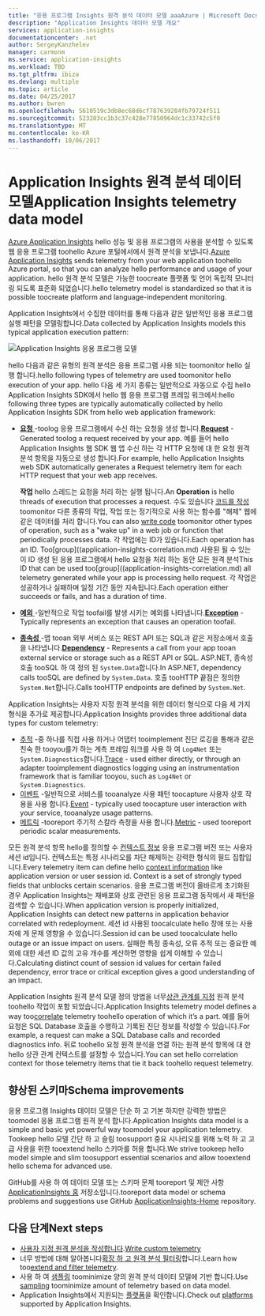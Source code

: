 ```yaml
---
title: "응용 프로그램 Insights 원격 분석 데이터 모델 aaaAzure | Microsoft Docs"
description: "Application Insights 데이터 모델 개요"
services: application-insights
documentationcenter: .net
author: SergeyKanzhelev
manager: carmonm
ms.service: application-insights
ms.workload: TBD
ms.tgt_pltfrm: ibiza
ms.devlang: multiple
ms.topic: article
ms.date: 04/25/2017
ms.author: bwren
ms.openlocfilehash: 5610519c3db8ec68d6cf787639204fb79724f511
ms.sourcegitcommit: 523283cc1b3c37c428e77850964dc1c33742c5f0
ms.translationtype: MT
ms.contentlocale: ko-KR
ms.lasthandoff: 10/06/2017
---
```

# <a name="application-insights-telemetry-data-model"></a><span data-ttu-id="e02fc-103">Application Insights 원격 분석 데이터 모델</span><span class="sxs-lookup"><span data-stu-id="e02fc-103">Application Insights telemetry data model</span></span>

<span data-ttu-id="e02fc-104">[Azure Application Insights](app-insights-overview.md) hello 성능 및 응용 프로그램의 사용을 분석할 수 있도록 웹 응용 프로그램 toohello Azure 포털에서에서 원격 분석을 보냅니다.</span><span class="sxs-lookup"><span data-stu-id="e02fc-104">[Azure Application Insights](app-insights-overview.md) sends telemetry from your web application toohello Azure portal, so that you can analyze hello performance and usage of your application.</span></span> <span data-ttu-id="e02fc-105">hello 원격 분석 모델은 가능한 toocreate 플랫폼 및 언어 독립적 모니터링 되도록 표준화 되었습니다.</span><span class="sxs-lookup"><span data-stu-id="e02fc-105">hello telemetry model is standardized so that it is possible toocreate platform and language-independent monitoring.</span></span> 

<span data-ttu-id="e02fc-106">Application Insights에서 수집한 데이터를 통해 다음과 같은 일반적인 응용 프로그램 실행 패턴을 모델링합니다.</span><span class="sxs-lookup"><span data-stu-id="e02fc-106">Data collected by Application Insights models this typical application execution pattern:</span></span>

![Application Insights 응용 프로그램 모델](./media/application-insights-data-model/application-insights-data-model.png)

<span data-ttu-id="e02fc-108">hello 다음과 같은 유형의 원격 분석은 응용 프로그램 사용 되는 toomonitor hello 실행 합니다.</span><span class="sxs-lookup"><span data-stu-id="e02fc-108">hello following types of telemetry are used toomonitor hello execution of your app.</span></span> <span data-ttu-id="e02fc-109">hello 다음 세 가지 종류는 일반적으로 자동으로 수집 hello Application Insights SDK에서 hello 웹 응용 프로그램 프레임 워크에서:</span><span class="sxs-lookup"><span data-stu-id="e02fc-109">hello following three types are typically automatically collected by hello Application Insights SDK from hello web application framework:</span></span>

* <span data-ttu-id="e02fc-110">[**요청** ](application-insights-data-model-request-telemetry.md) -toolog 응용 프로그램에서 수신 하는 요청을 생성 합니다.</span><span class="sxs-lookup"><span data-stu-id="e02fc-110">[**Request**](application-insights-data-model-request-telemetry.md) - Generated toolog a request received by your app.</span></span> <span data-ttu-id="e02fc-111">예를 들어 hello Application Insights 웹 SDK 웹 앱 수신 하는 각 HTTP 요청에 대 한 요청 원격 분석 항목을 자동으로 생성 합니다.</span><span class="sxs-lookup"><span data-stu-id="e02fc-111">For example, hello Application Insights web SDK automatically generates a Request telemetry item for each HTTP request that your web app receives.</span></span> 

    <span data-ttu-id="e02fc-112">**작업** hello 스레드는 요청을 처리 하는 실행 됩니다.</span><span class="sxs-lookup"><span data-stu-id="e02fc-112">An **Operation** is hello threads of execution that processes a request.</span></span> <span data-ttu-id="e02fc-113">수도 있습니다 [코드를 작성](app-insights-api-custom-events-metrics.md#trackrequest) toomonitor 다른 종류의 작업, 작업 또는 정기적으로 사용 하는 함수를 "해제" 웹에 같은 데이터를 처리 합니다.</span><span class="sxs-lookup"><span data-stu-id="e02fc-113">You can also [write code](app-insights-api-custom-events-metrics.md#trackrequest) toomonitor other types of operation, such as a "wake up" in a web job or function that periodically processes data.</span></span>  <span data-ttu-id="e02fc-114">각 작업에는 ID가 있습니다.</span><span class="sxs-lookup"><span data-stu-id="e02fc-114">Each operation has an ID.</span></span> <span data-ttu-id="e02fc-115">Too[group]((application-insights-correlation.md) 사용된 될 수 있는이 ID 생성 된 응용 프로그램에서 hello 요청을 처리 하는 동안 모든 원격 분석</span><span class="sxs-lookup"><span data-stu-id="e02fc-115">This ID that can be used too[group]((application-insights-correlation.md) all telemetry generated while your app is processing hello request.</span></span> <span data-ttu-id="e02fc-116">각 작업은 성공하거나 실패하며 일정 기간 동안 지속됩니다.</span><span class="sxs-lookup"><span data-stu-id="e02fc-116">Each operation either succeeds or fails, and has a duration of time.</span></span>
* <span data-ttu-id="e02fc-117">[**예외** ](application-insights-data-model-exception-telemetry.md) -일반적으로 작업 toofail를 발생 시키는 예외를 나타냅니다.</span><span class="sxs-lookup"><span data-stu-id="e02fc-117">[**Exception**](application-insights-data-model-exception-telemetry.md) - Typically represents an exception that causes an operation toofail.</span></span>
* <span data-ttu-id="e02fc-118">[**종속성** ](application-insights-data-model-dependency-telemetry.md) -앱 tooan 외부 서비스 또는 REST API 또는 SQL과 같은 저장소에서 호출을 나타냅니다.</span><span class="sxs-lookup"><span data-stu-id="e02fc-118">[**Dependency**](application-insights-data-model-dependency-telemetry.md) - Represents a call from your app tooan external service or storage such as a REST API or SQL.</span></span> <span data-ttu-id="e02fc-119">ASP.NET, 종속성 호출 tooSQL 하 여 정의 된 `System.Data`합니다.</span><span class="sxs-lookup"><span data-stu-id="e02fc-119">In ASP.NET, dependency calls tooSQL are defined by `System.Data`.</span></span> <span data-ttu-id="e02fc-120">호출 tooHTTP 끝점은 정의한 `System.Net`합니다.</span><span class="sxs-lookup"><span data-stu-id="e02fc-120">Calls tooHTTP endpoints are defined by `System.Net`.</span></span> 

<span data-ttu-id="e02fc-121">Application Insights는 사용자 지정 원격 분석을 위한 데이터 형식으로 다음 세 가지 형식을 추가로 제공합니다.</span><span class="sxs-lookup"><span data-stu-id="e02fc-121">Application Insights provides three additional data types for custom telemetry:</span></span>

* <span data-ttu-id="e02fc-122">[추적](application-insights-data-model-trace-telemetry.md) -중 하나를 직접 사용 하거나 어댑터 tooimplement 진단 로깅을 통해과 같은 친숙 한 tooyou를가 하는 계측 프레임 워크를 사용 하 여 `Log4Net` 또는 `System.Diagnostics`합니다.</span><span class="sxs-lookup"><span data-stu-id="e02fc-122">[Trace](application-insights-data-model-trace-telemetry.md) - used either directly, or through an adapter tooimplement diagnostics logging using an instrumentation framework that is familiar tooyou, such as `Log4Net` or `System.Diagnostics`.</span></span>
* <span data-ttu-id="e02fc-123">[이벤트](application-insights-data-model-event-telemetry.md) -일반적으로 서비스를 tooanalyze 사용 패턴 toocapture 사용자 상호 작용을 사용 합니다.</span><span class="sxs-lookup"><span data-stu-id="e02fc-123">[Event](application-insights-data-model-event-telemetry.md) - typically used toocapture user interaction with your service, tooanalyze usage patterns.</span></span>
* <span data-ttu-id="e02fc-124">[메트릭](application-insights-data-model-metric-telemetry.md) -tooreport 주기적 스칼라 측정을 사용 합니다.</span><span class="sxs-lookup"><span data-stu-id="e02fc-124">[Metric](application-insights-data-model-metric-telemetry.md) - used tooreport periodic scalar measurements.</span></span>

<span data-ttu-id="e02fc-125">모든 원격 분석 항목 hello를 정의할 수 [컨텍스트 정보](application-insights-data-model-context.md) 응용 프로그램 버전 또는 사용자 세션 id입니다. 컨텍스트는 특정 시나리오를 차단 해제하는 강력한 형식의 필드 집합입니다.</span><span class="sxs-lookup"><span data-stu-id="e02fc-125">Every telemetry item can define hello [context information](application-insights-data-model-context.md) like application version or user session id. Context is a set of strongly typed fields that unblocks certain scenarios.</span></span> <span data-ttu-id="e02fc-126">응용 프로그램 버전이 올바르게 초기화된 경우 Application Insights는 재배포와 상호 관련된 응용 프로그램 동작에서 새 패턴을 검색할 수 있습니다.</span><span class="sxs-lookup"><span data-stu-id="e02fc-126">When application version is properly initialized, Application Insights can detect new patterns in application behavior correlated with redeployment.</span></span> <span data-ttu-id="e02fc-127">세션 id 사용된 toocalculate hello 장애 또는 사용자에 게 문제 영향을 수 있습니다.</span><span class="sxs-lookup"><span data-stu-id="e02fc-127">Session id can be used toocalculate hello outage or an issue impact on users.</span></span> <span data-ttu-id="e02fc-128">실패한 특정 종속성, 오류 추적 또는 중요한 예외에 대한 세션 ID 값의 고유 개수를 계산하면 영향을 쉽게 이해할 수 있습니다.</span><span class="sxs-lookup"><span data-stu-id="e02fc-128">Calculating distinct count of session id values for certain failed dependency, error trace or critical exception gives a good understanding of an impact.</span></span>

<span data-ttu-id="e02fc-129">Application Insights 원격 분석 모델 정의 방법을 너무[상관 관계를 지정](application-insights-correlation.md) 원격 분석 toohello 작업이 포함 되었습니다.</span><span class="sxs-lookup"><span data-stu-id="e02fc-129">Application Insights telemetry model defines a way too[correlate](application-insights-correlation.md) telemetry toohello operation of which it’s a part.</span></span> <span data-ttu-id="e02fc-130">예를 들어 요청은 SQL Database 호출을 수행하고 기록된 진단 정보를 작성할 수 있습니다.</span><span class="sxs-lookup"><span data-stu-id="e02fc-130">For example, a request can make a SQL Database calls and recorded diagnostics info.</span></span> <span data-ttu-id="e02fc-131">뒤로 toohello 요청 원격 분석을 연결 하는 원격 분석 항목에 대 한 hello 상관 관계 컨텍스트를 설정할 수 있습니다.</span><span class="sxs-lookup"><span data-stu-id="e02fc-131">You can set hello correlation context for those telemetry items that tie it back toohello request telemetry.</span></span>

## <a name="schema-improvements"></a><span data-ttu-id="e02fc-132">향상된 스키마</span><span class="sxs-lookup"><span data-stu-id="e02fc-132">Schema improvements</span></span>

<span data-ttu-id="e02fc-133">응용 프로그램 Insights 데이터 모델은 단순 하 고 기본 하지만 강력한 방법은 toomodel 응용 프로그램 원격 분석 합니다.</span><span class="sxs-lookup"><span data-stu-id="e02fc-133">Application Insights data model is a simple and basic yet powerful way toomodel your application telemetry.</span></span> <span data-ttu-id="e02fc-134">Tookeep hello 모델 간단 하 고 슬림 toosupport 중요 시나리오를 위해 노력 하 고 고급 사용을 위한 tooextend hello 스키마를 허용 합니다.</span><span class="sxs-lookup"><span data-stu-id="e02fc-134">We strive tookeep hello model simple and slim toosupport essential scenarios and allow tooextend hello schema for advanced use.</span></span>

<span data-ttu-id="e02fc-135">GitHub를 사용 하 여 데이터 모델 또는 스키마 문제 tooreport 및 제안 사항 [ApplicationInsights 홈](https://github.com/Microsoft/ApplicationInsights-Home/labels/schema) 저장소입니다.</span><span class="sxs-lookup"><span data-stu-id="e02fc-135">tooreport data model or schema problems and suggestions use GitHub [ApplicationInsights-Home](https://github.com/Microsoft/ApplicationInsights-Home/labels/schema) repository.</span></span>

## <a name="next-steps"></a><span data-ttu-id="e02fc-136">다음 단계</span><span class="sxs-lookup"><span data-stu-id="e02fc-136">Next steps</span></span>

- <span data-ttu-id="e02fc-137">[사용자 지정 원격 분석을 작성합니다](app-insights-api-custom-events-metrics.md).</span><span class="sxs-lookup"><span data-stu-id="e02fc-137">[Write custom telemetry](app-insights-api-custom-events-metrics.md)</span></span>
- <span data-ttu-id="e02fc-138">너무 방법에 대해 알아봅니다[확장 하 고 원격 분석 필터링](app-insights-api-filtering-sampling.md)합니다.</span><span class="sxs-lookup"><span data-stu-id="e02fc-138">Learn how too[extend and filter telemetry](app-insights-api-filtering-sampling.md).</span></span>
- <span data-ttu-id="e02fc-139">사용 하 여 [샘플링](app-insights-sampling.md) toominimize 양의 원격 분석 데이터 모델에 기반 합니다.</span><span class="sxs-lookup"><span data-stu-id="e02fc-139">Use [sampling](app-insights-sampling.md) toominimize amount of telemetry based on data model.</span></span>
- <span data-ttu-id="e02fc-140">Application Insights에서 지원되는 [플랫폼](app-insights-platforms.md)을 확인합니다.</span><span class="sxs-lookup"><span data-stu-id="e02fc-140">Check out [platforms](app-insights-platforms.md) supported by Application Insights.</span></span>
